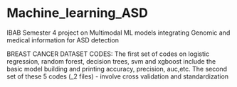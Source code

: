 # Machine_learning_ASD
IBAB Semester 4 project on Multimodal ML models integrating Genomic and medical information for ASD detection

BREAST CANCER DATASET CODES:
The first set of codes on logistic regression, random forest, decision trees, svm and xgboost include the basic model building and printing accuracy, precision, auc,etc.
The second set of these 5 codes (_2 files) - involve cross validation and standardization
